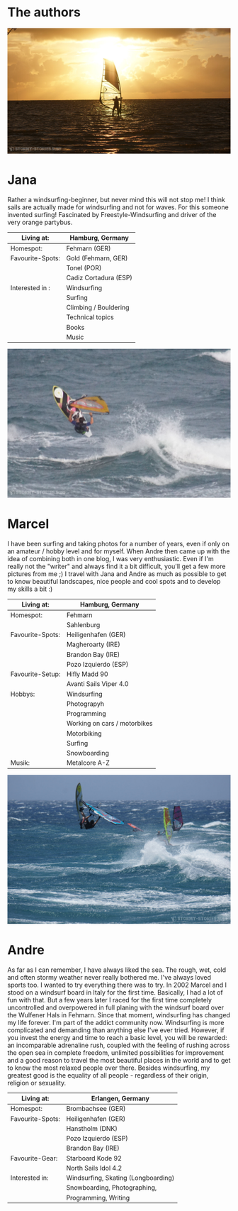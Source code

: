 # The authors

![link broken](../../../../../mediaLibrary/pages/info/authors/windsurf-stormy-stories-surf-travel-blog-info-authors-jana-WM-35p-DSC07571.jpg)

# Jana
Rather a windsurfing-beginner, but never mind this will not stop me! I think sails are actually made for windsurfing and not for waves. For this someone invented surfing! Fascinated by Freestyle-Windsurfing and driver of the very orange partybus.


| Living at:       | Hamburg, Germany      |
|------------------|-----------------------|
| Homespot:        | Fehmarn (GER)         |
| Favourite-Spots: | Gold (Fehmarn, GER)   |
|                  | Tonel (POR)           |
|                  | Cadiz Cortadura (ESP) |
| Interested in :  | Windsurfing           |
|                  | Surfing               |
|                  | Climbing / Bouldering |
|                  | Technical topics      |
|                  | Books                 |
|                  | Music                 |



![link broken](../../../../../mediaLibrary/pages/info/authors/windsurf-stormy-stories-surf-travel-blog-info-authors-marcel-WM-35p-DSC05577_mod.jpg)

# Marcel

I have been surfing and taking photos for a number of years, even if only on an amateur / hobby level and for myself. When Andre then came up with the idea of combining both in one blog, I was very enthusiastic. Even if I'm really not the "writer" and always find it a bit difficult, you'll get a few more pictures from me ;)
I travel with Jana and Andre as much as possible to get to know beautiful landscapes, nice people and cool spots and to develop my skills a bit :)

| Living at:       | Hamburg, Germany       |
|------------------|------------------------|
| Homespot:        | Fehmarn                |
|                  | Sahlenburg             |
| Favourite-Spots: | Heiligenhafen (GER)    |
|                  | Magheroarty (IRE)      |
|                  | Brandon Bay (IRE)      |
|                  | Pozo Izquierdo (ESP)   |
| Favourite-Setup: | Hifly Madd 90          |
|                  | Avanti Sails Viper 4.0 |
| Hobbys:          | Windsurfing            |
|                  | Photograpyh            |
|                  | Programming            |
|                  | Working on cars / motorbikes              |
|                  | Motorbiking            |
|                  | Surfing                |
|                  | Snowboarding           |
| Musik:           | Metalcore A-Z          |

![link broken](../../../../../mediaLibrary/pages/info/authors/windsurf-stormy-stories-surf-travel-blog-info-authors-andre-WM-35p-DSC05582_mod.jpg)

# Andre

As far as I can remember, I have always liked the sea. The rough, wet, cold and often stormy weather never really bothered me. I've always loved sports too. I wanted to try everything there was to try. In 2002 Marcel and I stood on a windsurf board in Italy for the first time. Basically, I had a lot of fun with that. But a few years later I raced for the first time completely uncontrolled and overpowered in full planing with the windsurf board over the Wulfener Hals in Fehmarn. Since that moment, windsurfing has changed my life forever. I'm part of the addict community now. Windsurfing is more complicated and demanding than anything else I've ever tried. However, if you invest the energy and time to reach a basic level, you will be rewarded: an incomparable adrenaline rush, coupled with the feeling of rushing across the open sea in complete freedom, unlimited possibilities for improvement and a good reason to travel the most beautiful places in the world and to get to know the most relaxed people over there.
Besides windsurfing, my greatest good is the equality of all people - regardless of their origin, religion or sexuality.

| Living at:       | Erlangen, Germany                   |
|------------------|-------------------------------------|
| Homespot:        | Brombachsee (GER)                   |
| Favourite-Spots: | Heiligenhafen (GER)                 |
|                  | Hanstholm (DNK)                     |
|                  | Pozo Izquierdo (ESP)                |
|                  | Brandon Bay (IRE)                   |
| Favourite-Gear:  | Starboard Kode 92                   |
|                  | North Sails Idol 4.2                |
| Interested in:   | Windsurfing, Skating (Longboarding) |
|                  | Snowboarding, Photographing,        |
|                  | Programming, Writing                |
